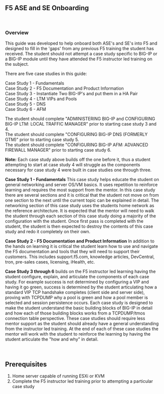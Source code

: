 ## F5 ASE and SE Onboarding

<br/>  

### Overview  

This guide was developed to help onboard both ASE's and SE's into F5 and designed to fill in the 'gaps' from any previous F5 training the student has received.  The student should not attempt a case study specific to BIG-IP or a BIG-IP module until they have attended the F5 instructor led training on the subject.  

There are five case studies in this guide:  

Case Study 1 - Fundamentals  
Case Study 2 - F5 Documentation and Product Information  
Case Study 3 - Instantiate Two BIG-IP's and put them in a HA Pair  
Case Study 4 - LTM VIPs and Pools  
Case Study 5 - DNS  
Case Study 6 - AFM  

The student should complete "ADMINISTERING BIG-IP and CONFIGURING BIG-IP LTM: LOCAL TRAFFIC MANAGER" prior to starting case study 3 and 4.  
The student should complete "CONFIGURING BIG-IP DNS (FORMERLY GTM)" prior to starting case study 5.  
The student should complete "CONFIGURING BIG-IP AFM: ADVANCED FIREWALL MANAGER" prior to starting case study 6.  


__Note:__ Each case study above builds off the one before it, thus a student attempting to start at case study 4 will struggle as the components necessary for case study 4 were built in case studies one through three.  


__Case Study 1 - Fundamentals__ This case study helps educate the student on general networking and server OS/VM basics. It uses repetition to reinforce learning and requires the most support from the mentor.  In this case study there are several sections and it is critical that the student not move on from one section to the next until the current topic can be explained in detail.  The networking section of this case study uses the students home network as the reference architecture.   It is expected that the mentor will need to walk the student through each section of this case study doing a majority of the configuration with the student.  Once first pass is completed with the student, the student is then expected to destroy the contents of this case study and redo it completely on their own.    

__Case Study 2 - F5 Documentation and Product Information__  In addition to the hands on learning it is critical the student learn how to use and navigate the F5 documentation and tools that they will need to support their customers.  This includes support.f5.com, knowledge articles, DevCentral, tron, pre-sales cases, licensing, iHealth, etc.  

__Case Study 3 through 6__ builds on the F5 instructor led learning having the student configure, explain, and articulate the components of each case study.  For example success is not determined by configuring a VIP and having it go green, success is determined by the student articulating how a standard VIP TCP handshake completes (client side and server side), proving with TCPDUMP why a pool is green and how a pool member is selected and session persistence occurs.  Each case study is designed to make the student understand the basic building blocks of BIG-IP in detail and how each of those building blocks works from a TCPDUMP/tmos connection table perspective. These case studies should require less mentor support as the student should already have a general understanding from the instructor led training.  At the end of each of these case studies the mentor will work with the student to reinforce the learning by having the student articulate the "how and why" in detail.


<br/>  

## Prerequisites  

1. Home server capable of running ESXi or KVM
2. Complete the F5 instructor led training prior to attempting a particular case study










